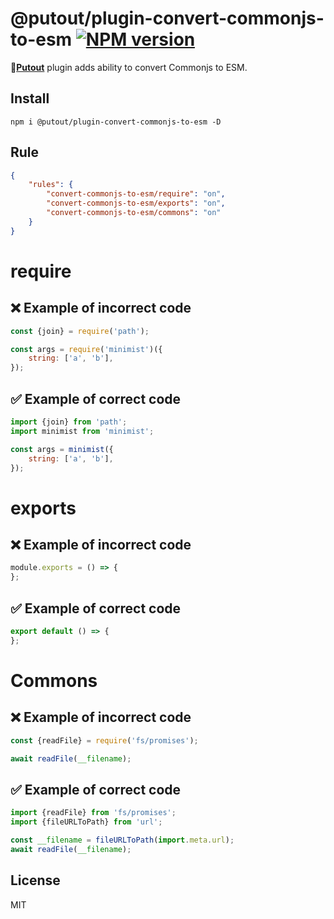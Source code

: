 # @putout/plugin-convert-commonjs-to-esm [![NPM version][NPMIMGURL]][NPMURL]

[NPMIMGURL]: https://img.shields.io/npm/v/@putout/plugin-convert-commonjs-to-esm.svg?style=flat&longCache=true
[NPMURL]: https://npmjs.org/package/@putout/plugin-convert-commonjs-to-esm"npm"

🐊[**Putout**](https://github.com/coderaiser/putout) plugin adds ability to convert Commonjs to ESM.

## Install

```
npm i @putout/plugin-convert-commonjs-to-esm -D
```

## Rule

```json
{
    "rules": {
        "convert-commonjs-to-esm/require": "on",
        "convert-commonjs-to-esm/exports": "on",
        "convert-commonjs-to-esm/commons": "on"
    }
}
```

# require

## ❌ Example of incorrect code

```js
const {join} = require('path');

const args = require('minimist')({
    string: ['a', 'b'],
});
```

## ✅ Example of correct code

```js
import {join} from 'path';
import minimist from 'minimist';

const args = minimist({
    string: ['a', 'b'],
});
```

# exports

## ❌ Example of incorrect code

```js
module.exports = () => {
};
```

## ✅ Example of correct code

```js
export default () => {
};
```

# Commons

## ❌ Example of incorrect code

```js
const {readFile} = require('fs/promises');

await readFile(__filename);
```

## ✅ Example of correct code

```js
import {readFile} from 'fs/promises';
import {fileURLToPath} from 'url';

const __filename = fileURLToPath(import.meta.url);
await readFile(__filename);
```

## License

MIT

